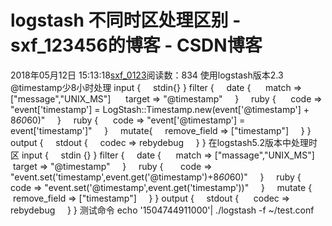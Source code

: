 # logstash 不同时区处理区别 - sxf_123456的博客 - CSDN博客
2018年05月12日 15:13:18[sxf_0123](https://me.csdn.net/sxf_123456)阅读数：834
                使用logstash版本2.3
@timestamp少8小时处理
input {
    stdin{}
}
filter {
    date {
     match => ["message","UNIX_MS"]
     target => "@timestamp"
    }
    ruby {
     code => "event['timestamp'] = LogStash::Timestamp.new(event['@timestamp'] + 8*60*60)"
    }
    ruby {
     code => "event['@timestamp'] = event['timestamp']"
    }
    mutate{
    remove_field => ["timestamp"]
    }
}
output {
    stdout {
    codec => rebydebug
    }
}
在logstash5.2版本中处理时区
input {
    stdin {}
}
filter {
    date {
     match => ["massage","UNIX_MS"]
     target => "@timestamp"
    }
    ruby {
      code => "event.set('timestamp',event.get('@timestamp')+8*60*60)"
    }
    ruby {
      code => "event.set('@timestamp',event.get('timestamp'))"
    }
    mutate {
     remove_field => ["timestamp"]
    }
}
output {
    stdout {
     codec => rebydebug
    }
}
测试命令
echo '1504744911000'| ./logstash -f ~/test.conf
